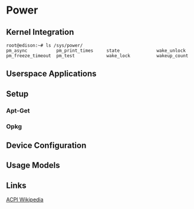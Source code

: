 Power
==

## Kernel Integration

    root@edison:~# ls /sys/power/
    pm_async           pm_print_times     state              wake_unlock
    pm_freeze_timeout  pm_test            wake_lock          wakeup_count

## Userspace Applications
## Setup
### Apt-Get
### Opkg
## Device Configuration
## Usage Models
## Links

[ACPI Wikipedia](https://en.wikipedia.org/wiki/Advanced_Configuration_and_Power_Interface)